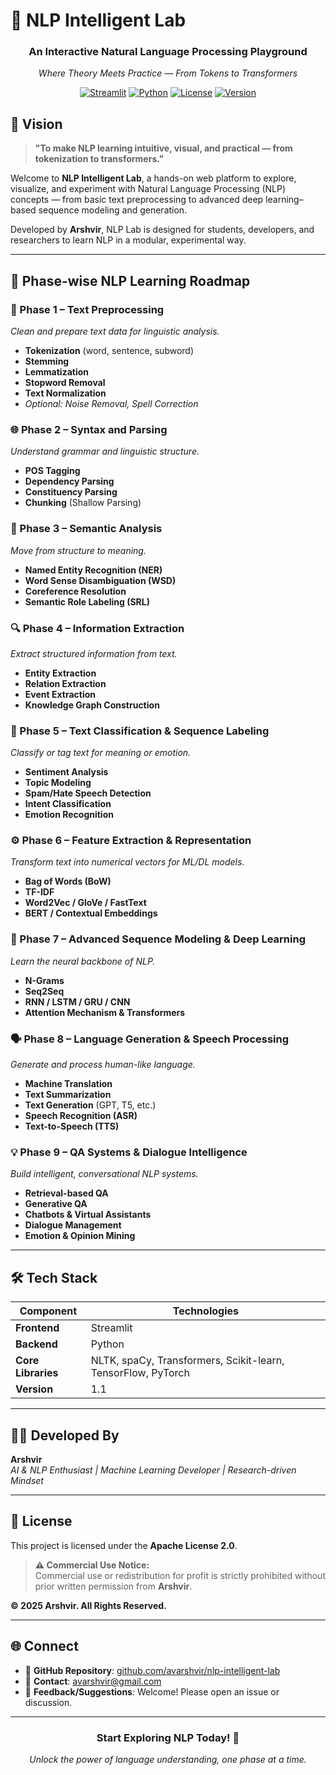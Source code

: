 # 🧠 NLP Intelligent Lab

<div align="center">

<!--![NLP Lab Banner](https://via.placeholder.com/800x200/2E86AB/FFFFFF?text=NLP+Intelligent+Lab+🧠)
*(Replace with your actual banner image)*-->

### **An Interactive Natural Language Processing Playground** 
*Where Theory Meets Practice — From Tokens to Transformers*

[![Streamlit](https://img.shields.io/badge/Streamlit-FF4B4B?style=for-the-badge&logo=Streamlit&logoColor=white)](https://streamlit.io)
[![Python](https://img.shields.io/badge/Python-3776AB?style=for-the-badge&logo=python&logoColor=white)](https://python.org)
[![License](https://img.shields.io/badge/License-Apache_2.0-blue.svg?style=for-the-badge)](LICENSE)
[![Version](https://img.shields.io/badge/Version-1.1-green.svg?style=for-the-badge)](https://github.com/avarshvir/nlp-intelligent-lab)

</div>

## 🚀 Vision

> **"To make NLP learning intuitive, visual, and practical — from tokenization to transformers."**

Welcome to **NLP Intelligent Lab**, a hands-on web platform to explore, visualize, and experiment with Natural Language Processing (NLP) concepts — from basic text preprocessing to advanced deep learning–based sequence modeling and generation.

Developed by **Arshvir**, NLP Lab is designed for students, developers, and researchers to learn NLP in a modular, experimental way.

---

## 🧩 Phase-wise NLP Learning Roadmap

### 🧱 Phase 1 – Text Preprocessing
*Clean and prepare text data for linguistic analysis.*
- **Tokenization** (word, sentence, subword)
- **Stemming**
- **Lemmatization**
- **Stopword Removal**
- **Text Normalization**
- *Optional: Noise Removal, Spell Correction*

### 🌐 Phase 2 – Syntax and Parsing
*Understand grammar and linguistic structure.*
- **POS Tagging**
- **Dependency Parsing**
- **Constituency Parsing**
- **Chunking** (Shallow Parsing)

### 🧠 Phase 3 – Semantic Analysis
*Move from structure to meaning.*
- **Named Entity Recognition (NER)**
- **Word Sense Disambiguation (WSD)**
- **Coreference Resolution**
- **Semantic Role Labeling (SRL)**

### 🔍 Phase 4 – Information Extraction
*Extract structured information from text.*
- **Entity Extraction**
- **Relation Extraction**
- **Event Extraction**
- **Knowledge Graph Construction**

### 💬 Phase 5 – Text Classification & Sequence Labeling
*Classify or tag text for meaning or emotion.*
- **Sentiment Analysis**
- **Topic Modeling**
- **Spam/Hate Speech Detection**
- **Intent Classification**
- **Emotion Recognition**

### ⚙️ Phase 6 – Feature Extraction & Representation
*Transform text into numerical vectors for ML/DL models.*
- **Bag of Words (BoW)**
- **TF-IDF**
- **Word2Vec / GloVe / FastText**
- **BERT / Contextual Embeddings**

### 🤖 Phase 7 – Advanced Sequence Modeling & Deep Learning
*Learn the neural backbone of NLP.*
- **N-Grams**
- **Seq2Seq**
- **RNN / LSTM / GRU / CNN**
- **Attention Mechanism & Transformers**

### 🗣️ Phase 8 – Language Generation & Speech Processing
*Generate and process human-like language.*
- **Machine Translation**
- **Text Summarization**
- **Text Generation** (GPT, T5, etc.)
- **Speech Recognition (ASR)**
- **Text-to-Speech (TTS)**

### 💡 Phase 9 – QA Systems & Dialogue Intelligence
*Build intelligent, conversational NLP systems.*
- **Retrieval-based QA**
- **Generative QA**
- **Chatbots & Virtual Assistants**
- **Dialogue Management**
- **Emotion & Opinion Mining**

---

## 🛠️ Tech Stack

| Component | Technologies |
|-----------|-------------|
| **Frontend** | Streamlit |
| **Backend** | Python |
| **Core Libraries** | NLTK, spaCy, Transformers, Scikit-learn, TensorFlow, PyTorch |
| **Version** | 1.1 |

---

## 👨‍💻 Developed By

**Arshvir**  
*AI & NLP Enthusiast | Machine Learning Developer | Research-driven Mindset*

---

## 📜 License

This project is licensed under the **Apache License 2.0**.

> **⚠️ Commercial Use Notice:**  
> Commercial use or redistribution for profit is strictly prohibited without prior written permission from **Arshvir**.

**© 2025 Arshvir. All Rights Reserved.**

---

## 🌐 Connect

- 🔗 **GitHub Repository**: [github.com/avarshvir/nlp-intelligent-lab](https://github.com/avarshvir/nlp-intelligent-lab)
- 📧 **Contact**: avarshvir@gmail.com
- 💬 **Feedback/Suggestions**: Welcome! Please open an issue or discussion.

---

<div align="center">

### **Start Exploring NLP Today! 🚀**

*Unlock the power of language understanding, one phase at a time.*

</div>